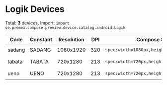 # Logik Devices

Total: **3** devices. Import: `import se.premex.compose.preview.device.catalog.android.Logik`

| Code | Constant | Resolution | DPI | Compose Spec | Preview Usage |
|------|----------|------------|-----|-------------|---------------|
| sadang | SADANG | 1080x1920 | 320 | `spec:width=1080px,height=1920px,dpi=320` | `@Preview(device = Logik.SADANG)` |
| tabata | TABATA | 720x1280 | 213 | `spec:width=720px,height=1280px,dpi=213` | `@Preview(device = Logik.TABATA)` |
| ueno | UENO | 720x1280 | 213 | `spec:width=720px,height=1280px,dpi=213` | `@Preview(device = Logik.UENO)` |

<!-- Generated automatically. Do not edit manually. -->
